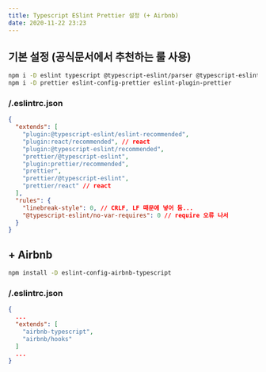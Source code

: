 ```yaml
---
title: Typescript ESlint Prettier 설정 (+ Airbnb)
date: 2020-11-22 23:23
---
```


## 기본 설정 (공식문서에서 추천하는 룰 사용)

```bash
npm i -D eslint typescript @typescript-eslint/parser @typescript-eslint/eslint-plugin
npm i -D prettier eslint-config-prettier eslint-plugin-prettier
```

### /.eslintrc.json

```json
{
  "extends": [
    "plugin:@typescript-eslint/eslint-recommended",
    "plugin:react/recommended", // react
    "plugin:@typescript-eslint/recommended",
    "prettier/@typescript-eslint",
    "plugin:prettier/recommended",
    "prettier",
    "prettier/@typescript-eslint",
    "prettier/react" // react
  ],
  "rules": {
    "linebreak-style": 0, // CRLF, LF 때문에 넣어 둠...
    "@typescript-eslint/no-var-requires": 0 // require 오류 나서
  }
}
```

## + Airbnb

```bash
npm install -D eslint-config-airbnb-typescript
```

### /.eslintrc.json

```json
{
  ...
  "extends": [
    "airbnb-typescript",
    "airbnb/hooks"
  ]
  ...
}
```

